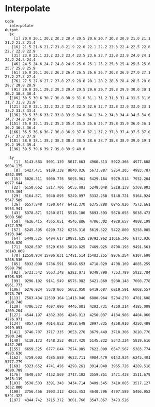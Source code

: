# Interpolate

    Code
      interpolate
    Output
      $x
        [1] 20.0 20.1 20.2 20.3 20.4 20.5 20.6 20.7 20.8 20.9 21.0 21.1 21.2 21.3 21.4
       [16] 21.5 21.6 21.7 21.8 21.9 22.0 22.1 22.2 22.3 22.4 22.5 22.6 22.7 22.8 22.9
       [31] 23.0 23.1 23.2 23.3 23.4 23.5 23.6 23.7 23.8 23.9 24.0 24.1 24.2 24.3 24.4
       [46] 24.5 24.6 24.7 24.8 24.9 25.0 25.1 25.2 25.3 25.4 25.5 25.6 25.7 25.8 25.9
       [61] 26.0 26.1 26.2 26.3 26.4 26.5 26.6 26.7 26.8 26.9 27.0 27.1 27.2 27.3 27.4
       [76] 27.5 27.6 27.7 27.8 27.9 28.0 28.1 28.2 28.3 28.4 28.5 28.6 28.7 28.8 28.9
       [91] 29.0 29.1 29.2 29.3 29.4 29.5 29.6 29.7 29.8 29.9 30.0 30.1 30.2 30.3 30.4
      [106] 30.5 30.6 30.7 30.8 30.9 31.0 31.1 31.2 31.3 31.4 31.5 31.6 31.7 31.8 31.9
      [121] 32.0 32.1 32.2 32.3 32.4 32.5 32.6 32.7 32.8 32.9 33.0 33.1 33.2 33.3 33.4
      [136] 33.5 33.6 33.7 33.8 33.9 34.0 34.1 34.2 34.3 34.4 34.5 34.6 34.7 34.8 34.9
      [151] 35.0 35.1 35.2 35.3 35.4 35.5 35.6 35.7 35.8 35.9 36.0 36.1 36.2 36.3 36.4
      [166] 36.5 36.6 36.7 36.8 36.9 37.0 37.1 37.2 37.3 37.4 37.5 37.6 37.7 37.8 37.9
      [181] 38.0 38.1 38.2 38.3 38.4 38.5 38.6 38.7 38.8 38.9 39.0 39.1 39.2 39.3 39.4
      [196] 39.5 39.6 39.7 39.8 39.9 40.0
      
      $y
        [1]  5143.883  5091.139  5017.663  4966.313  5022.366  4977.608  5004.175
        [8]  5427.471  9109.338  9040.026  5673.887  5254.205  4983.787  4862.899
       [15]  5026.311  5000.776  5095.961  5429.184  5979.514  7952.204  8977.644
       [22]  6150.662  5217.706  5055.001  5248.048  5218.138  5368.903  5739.364
       [29]  5164.571  5040.895  5249.097  5332.250  5140.721  5164.924  5547.589
       [36]  6557.848  7590.047  6472.370  6375.288  6845.026  7573.661  5953.941
       [43]  5378.871  5260.871  5516.100  5893.593  5678.055  5038.473  5008.508
       [50]  4626.415  4565.051  4546.886  4706.302  4920.657  4808.199  4747.576
       [57]  5245.395  6299.732  6278.318  5619.322  5422.800  5258.085  5193.946
       [64]  5448.525  6494.617 10881.625 29792.962 21616.346  6173.936  5268.020
       [71]  5328.507  5529.638  5829.825  7469.925  8708.193  9491.561 10143.869
       [78] 12550.934 15706.031 17481.514 15482.255  8936.254  6107.690  5868.536
       [85]  5932.000  5786.591  5049.653  4718.029  4708.169  4885.259  5988.798
       [92]  6723.542  5663.348  6282.071  9348.790  7353.789  5922.784  6798.539
       [99]  9296.102  9141.549  6575.982  5421.869  5980.148  7008.778  6961.773
      [106]  6276.924  5530.866  5662.050  6419.687  6819.591  6068.557  5973.767
      [113]  7583.484 12509.164 11413.040  6888.964  5284.270  4701.608  4588.748
      [120]  4786.572  4697.090  4446.081  4202.731  4260.214  4185.009  4209.204
      [127]  4544.197  4382.306  4246.913  4250.037  4134.986  4404.060  4276.971
      [134]  4057.789  4014.852  3958.648  3997.835  4268.910  4250.489  3919.053
      [141]  3746.707  3717.335  3653.278  3679.449  3718.306  3820.770  3900.248
      [148]  4118.173  4548.253  4937.420  5145.832  5343.324  5839.616  6467.265
      [155]  6659.525  6777.844  7574.989  7622.009  6547.567  5383.774  4983.636
      [162]  4759.603  4585.889  4623.711  4984.479  6143.934  6245.401  5777.779
      [169]  5323.652  4741.456  4298.261  3914.048  3965.726  4289.516  4690.709
      [176]  4640.267  4152.869  3717.102  3559.851  3471.438  3511.679  3615.139
      [183]  3538.503  3391.348  3434.714  3409.545  3410.085  3517.127  3652.800
      [190]  3756.466  3903.313  4265.453  4640.796  4797.589  5406.952  5391.322
      [197]  4344.742  3715.372  3601.760  3547.867  3473.526
      


